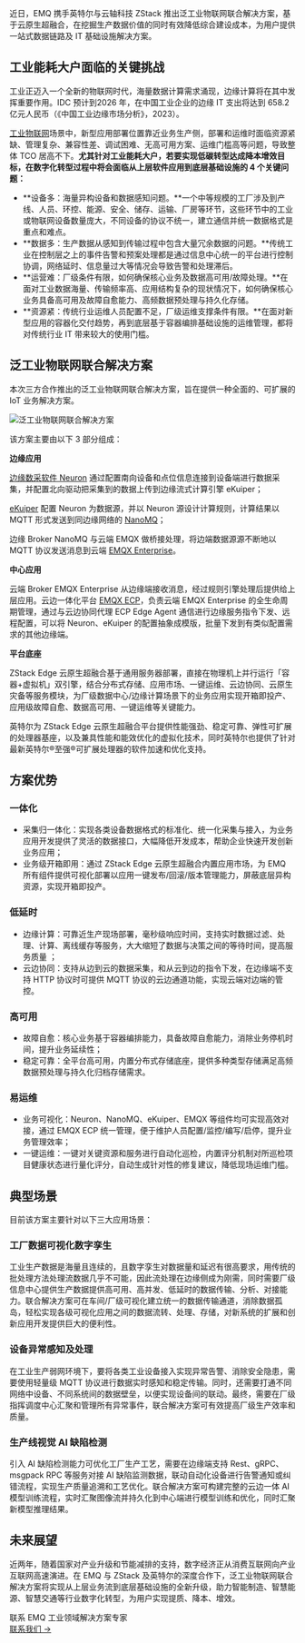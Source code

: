 近日，EMQ 携手英特尔与云轴科技 ZStack 推出泛工业物联网联合解决方案，基于云原生超融合，在挖掘生产数据价值的同时有效降低综合建设成本，为用户提供一站式数据链路及 IT 基础设施解决方案。

## **工业能耗大户面临的关键挑战**

工业正迈入一个全新的物联网时代，海量数据计算需求涌现，边缘计算将在其中发挥重要作用。IDC 预计到2026 年，在中国工业企业的边缘 IT 支出将达到 658.2 亿元人民币（《中国工业边缘市场分析》，2023）。

[工业物联网](https://www.emqx.com/zh/blog/iiot-explained-examples-technologies-benefits-and-challenges)场景中，新型应用部署位置靠近业务生产侧，部署和运维时面临资源紧缺、管理复杂、兼容性差、调试困难、无高可用方案、运维门槛高等问题，导致整体 TCO 居高不下。**尤其针对工业能耗大户，若要实现低碳转型达成降本增效目标，在数字化转型过程中将会面临从上层软件应用到底层基础设施的 4 个关键问题：**

- **设备多：海量异构设备和数据感知问题。**一个中等规模的工厂涉及到产线、人员、环控、能源、安全、储存、运输、厂房等环节，这些环节中的工业或物联网设备数量庞大，不同设备的协议不统一，建立通信并统一数据格式是重点和难点。
- **数据多：生产数据从感知到传输过程中包含大量冗余数据的问题。**传统工业在控制层之上的事件告警和预案处理都是通过信息中心统一的平台进行控制协调，网络延时、信息量过大等情况会导致告警和处理滞后。
- **运营难：厂级条件有限，如何确保核心业务及数据高可用/故障处理。**在面对工业数据海量、传输频率高、应用结构复杂的现状情况下，如何确保核心业务具备高可用及故障自愈能力、高频数据预处理与持久化存储。
- **资源紧：传统行业运维人员配置不足，厂级运维支撑条件有限。**在面对新型应用的容器化交付趋势，再到底层基于容器编排基础设施的运维管理，都将对传统行业 IT 带来较大的使用门槛。

##  **泛工业物联网联合解决方案**

本次三方合作推出的泛工业物联网联合解决方案，旨在提供一种全面的、可扩展的 IoT 业务解决方案。

![泛工业物联网联合解决方案](https://assets.emqx.com/images/4bddb9996f592b6d520bbd40c06fd81a.png)

该方案主要由以下 3 部分组成：

**边缘应用**

[边缘数采软件 Neuron](https://neugates.io/zh) 通过配置南向设备和点位信息连接到设备端进行数据采集，并配置北向驱动把采集到的数据上传到边缘流式计算引擎 eKuiper；

[eKuiper](https://ekuiper.org/zh) 配置 Neuron 为数据源，并以 Neuron 源设计计算规则，计算结果以 MQTT 形式发送到同边缘网络的 [NanoMQ](https://nanomq.io/zh)；

边缘 Broker NanoMQ 与云端 EMQX 做桥接处理，将边端数据源源不断地以 MQTT 协议发送消息到云端 [EMQX Enterprise](https://www.emqx.com/zh/products/emqx)。

**中心应用**

云端 Broker EMQX Enterprise 从边缘端接收消息，经过规则引擎处理后提供给上层应用。云边一体化平台 [EMQX ECP](https://www.emqx.cn/products/emqx-ecp)，负责云端 EMQX Enterprise 的全生命周期管理，通过与云边协同代理 ECP Edge Agent 通信进行边缘服务指令下发、远程配置，可以将 Neuron、eKuiper 的配置抽象成模版，批量下发到有类似配置需求的其他边缘端。

**平台底座**

ZStack Edge 云原生超融合基于通用服务器部署，直接在物理机上并行运行「容器+虚拟机」双引擎，结合分布式存储、应用市场、一键运维、云边协同、云原生灾备等服务模块，为厂级数据中心/边缘计算场景下的业务应用实现开箱即投产、应用级故障自愈、数据高可用、一键运维等关键能力。

英特尔为 ZStack Edge 云原生超融合平台提供性能强劲、稳定可靠、弹性可扩展的处理器基座，以及兼具性能和能效优化的虚拟化技术，同时英特尔也提供了针对最新英特尔®至强®可扩展处理器的软件加速和优化支持。

## **方案优势**

### **一体化**

- 采集归一体化：实现各类设备数据格式的标准化、统一化采集与接入，为业务应用开发提供了灵活的数据接口，大幅降低开发成本，帮助企业快速开发创新业务应用；
- 业务级开箱即用：通过 ZStack Edge 云原生超融合内置应用市场，为 EMQ 所有组件提供可视化部署以应用一键发布/回滚/版本管理能力，屏蔽底层异构资源，实现开箱即投产。

### **低延时**

- 边缘计算：可靠近生产现场部署，毫秒级响应时间，支持实时数据过滤、处理、计算、离线缓存等服务，大大缩短了数据与决策之间的等待时间，提高服务质量 ；
- 云边协同：支持从边到云的数据采集，和从云到边的指令下发，在边缘端不支持 HTTP 协议时可提供 MQTT 协议的云边通道功能，实现云端对边端的管控。

### **高可用**

- 故障自愈：核心业务基于容器编排能力，具备故障自愈能力，消除业务停机时间，提升业务延续性；
- 稳定可靠：全平台高可用，内置分布式存储底座，提供多种类型存储满足高频数据预处理与持久化归档存储需求。

### **易运维**

- 业务可视化：Neuron、NanoMQ、eKuiper、EMQX 等组件均可实现高效对接，通过 EMQX ECP 统一管理，便于维护人员配置/监控/编写/启停，提升业务管理效率；
- 一键运维：一键对关键资源和服务进行自动化巡检，内置评分机制对所巡检项目健康状态进行量化评分，自动生成针对性的修复建议，降低现场运维门槛。

## **典型场景**

目前该方案主要针对以下三大应用场景：

### **工厂数据可视化数字孪生**

工业生产数据是海量且连续的，且数字孪生对数据量和延迟有很高要求，用传统的批处理方法处理流数据几乎不可能，因此流处理在边缘侧成为刚需，同时需要厂级信息中心提供生产数据提供高可用、高并发、低延时的数据传输、分析、对接能力。联合解决方案可在车间/厂级可视化建立统一的数据传输通道，消除数据孤岛，轻松实现各级可视化应用之间的数据流转、处理、存储，对新系统的扩展和创新应用开发提供巨大的便利性。

### **设备异常感知及处理**

在工业生产弱网环境下，要将各类工业设备接入实现异常告警、消除安全隐患，需要使用轻量级 MQTT 协议进行数据实时感知和稳定传输。同时，还需要打通不同网络中设备、不同系统间的数据壁垒，以便实现设备间的联动。最终，需要在厂级指挥调度中心汇聚和管理所有异常事件，联合解决方案可有效提高厂级生产效率和质量。

### **生产线视觉 AI 缺陷检测**

引入 AI 缺陷检测能力可优化工厂生产工艺，需要在边缘端支持 Rest、gRPC、msgpack RPC 等服务对接 AI 缺陷监测数据，联动自动化设备进行告警通知或纠错流程，实现生产质量追溯和工艺优化。联合解决方案可构建完整的云边一体 AI 模型训练流程，实时汇聚图像流并持久化到中心端进行模型训练和优化，同时汇聚新模型推理结果。

## **未来展望**

近两年，随着国家对产业升级和节能减排的支持，数字经济正从消费互联网向产业互联网高速演进。在 EMQ 与 ZStack 及英特尔的深度合作下，泛工业物联网联合解决方案将实现从上层业务流到底层基础设施的全新升级，助力智能制造、智慧能源、智慧交通等行业数字化转型，为用户实现提质、降本、增效。





<section class="promotion">
    <div>
        联系 EMQ 工业领域解决方案专家
    </div>
    <a href="https://www.emqx.com/zh/contact?product=solutions" class="button is-gradient px-5">联系我们 →</a>
</section>

